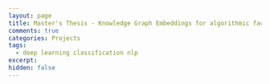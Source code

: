 ```yaml
---
layout: page
title: Master's Thesis - Knowledge Graph Embeddings for algorithmic fact checking
comments: true
categories: Projects
tags:
  - deep learning classification nlp
excerpt:
hidden: false
---
```

